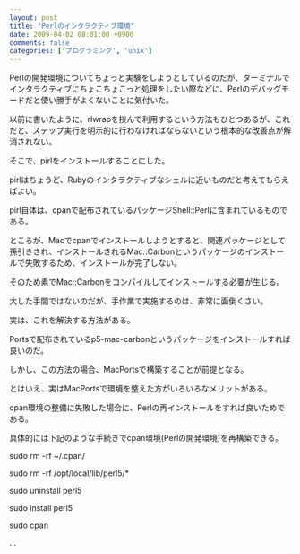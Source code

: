 ```yaml
---
layout: post
title: "Perlのインタラクティブ環境"
date: 2009-04-02 08:01:00 +0900
comments: false
categories: ['プログラミング', 'unix']
---
```



Perlの開発環境についてちょっと実験をしようとしているのだが、ターミナルでインタラクティブにちょこちょこっと処理をしたい際などに、Perlのデバッグモードだと使い勝手がよくないことに気付いた。

以前に書いたように、rlwrapを挟んで利用するという方法もひとつあるが、これだと、ステップ実行を明示的に行わなければならないという根本的な改善点が解消されない。

そこで、pirlをインストールすることにした。

pirlはちょうど、Rubyのインタラクティブなシェルに近いものだと考えてもらえばよい。

pirl自体は、cpanで配布されているパッケージShell::Perlに含まれているものである。

ところが、Macでcpanでインストールしようとすると、関連パッケージとして孫引きされ、インストールされるMac::Carbonというパッケージのインストールで失敗するため、インストールが完了しない。

そのため素でMac::Carbonをコンパイルしてインストールする必要が生じる。

大した手間ではないのだが、手作業で実施するのは、非常に面倒くさい。

実は、これを解決する方法がある。

Portsで配布されているp5-mac-carbonというパッケージをインストールすれば良いのだ。

しかし、この方法の場合、MacPortsで構築することが前提となる。

とはいえ、実はMacPortsで環境を整えた方がいろいろなメリットがある。

cpan環境の整備に失敗した場合に、Perlの再インストールをすれば良いためである。

具体的には下記のような手続きでcpan環境(Perlの開発環境)を再構築できる。

sudo rm -rf ~/.cpan/

sudo rm -rf /opt/local/lib/perl5/\*

sudo uninstall perl5

sudo install perl5

sudo cpan

...

